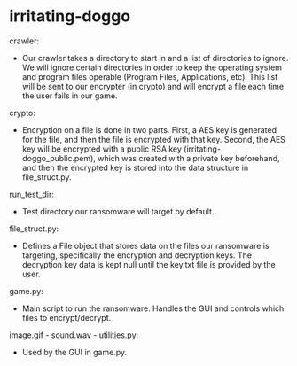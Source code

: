 # irritating-doggo

crawler:
* Our crawler takes a directory to start in and a list of directories to ignore. We will ignore certain directories in order to keep the operating system and program files operable (Program Files, Applications, etc). This list will be sent to our encrypter (in crypto) and will encrypt a file each time the user fails in our game.

crypto:
* Encryption on a file is done in two parts. First, a AES key is generated for the file, and then the file is encrypted with that key. Second, the AES key will be encrypted with a public RSA key (irritating-doggo_public.pem), which was created with a private key beforehand, and then the encrypted key is stored into the data structure in file_struct.py. 

run_test_dir:
* Test directory our ransomware will target by default.

file_struct.py:
* Defines a File object that stores data on the files our ransomware is targeting, specifically the encryption and decryption keys. The decryption key data is kept null until the key.txt file is provided by the user.

game.py:
* Main script to run the ransomware. Handles the GUI and controls which files to encrypt/decrypt.

image.gif - sound.wav - utilities.py:
* Used by the GUI in game.py.
